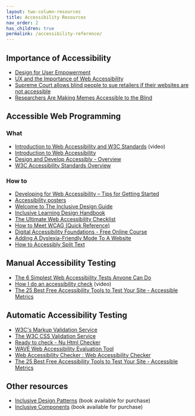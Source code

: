 ```yaml
---
layout: two-column-resources
title: Accessibility Resources
nav_order: 2
has_children: true
permalink: /accessibility-reference/
---
```


## Importance of Accessibility
* <a href="http://www.nixdell.com/classes/HCI-and-Design-Spring-2017/p24-ladner.pdf" target="_blank">Design for User
Empowerment</a>
* <a href="https://www.toptal.com/designers/ui/importance-web-accessibility" target="_blank">UX and the Importance of Web Accessibility</a>
* <a href="https://www.latimes.com/politics/story/2019-10-07/blind-person-dominos-ada-supreme-court-disabled" target="_blank">Supreme Court allows blind people to sue retailers if their websites are not accessible</a>
* <a href="https://onezero.medium.com/researchers-are-making-memes-accessible-to-the-blind-46b9ef0550da" target="_blank">Researchers Are Making Memes Accessible to the Blind</a>

## Accessible Web Programming 
### What
* <a href="https://www.youtube.com/watch?v=20SHvU2PKsM" target="_blank">Introduction to Web Accessibility and W3C Standards</a> (video)
* <a href="https://www.w3.org/WAI/fundamentals/accessibility-intro/" target="_blank">Introduction to Web Accessibility</a>
* <a href="https://www.w3.org/WAI/design-develop/" target="_blank">Design and Develop Accessibly - Overview</a>
* <a href="https://www.w3.org/WAI/standards-guidelines/" target="_blank">W3C Accessibility Standards Overview</a>

### How to
* <A HREF="https://www.w3.org/WAI/tips/developing/" target="_blank">Developing for Web Accessibility – Tips for Getting Started</A>
* <A HREF="https://ukhomeoffice.github.io/accessibility-posters/" target="_blank">Accessibility posters</A>
* <A HREF="https://guide.inclusivedesign.ca/" target="_blank">Welcome to The Inclusive Design Guide</A>
* <A HREF="https://handbook.floeproject.org/" target="_blank">Inclusive Learning Design Handbook</A>
* <A HREF="https://www.accessiblemetrics.com/wp-content/uploads/2018/10/Accessible-Metrics-Campaign-Content-Offer.pdf" target="_blank">The Ultimate Web Accessibility Checklist</A>
* <a href="https://www.w3.org/WAI/WCAG21/quickref/" target="_blank">How to Meet WCAG (Quick Reference)</a>
* <A HREF="https://www.w3.org/WAI/fundamentals/foundations-course/" target="_blank">Digital Accessibility Foundations - Free Online Course</A>
* <A HREF="https://www.smashingmagazine.com/2021/11/dyslexia-friendly-mode-website/" target="_blank">Adding A Dyslexia-Friendly Mode To A Website</A>
* <a href="https://css-irl.info/how-to-accessibly-split-text/" target="_blank">How to Accessibly Split Text</a>

## Manual Accessibility Testing
* <a href="https://karlgroves.com/2013/09/05/the-6-simplest-web-accessibility-tests-anyone-can-do" target="_blank">The 6 Simplest Web Accessibility Tests Anyone Can Do</a>
* <a href="https://www.youtube.com/watch?v=cOmehxAU_4s" target="_blank">How I do an accessibility check</a> (video)
* <A HREF="https://www.accessiblemetrics.com/blog/7-web-accessibility-testing-tools-for-every-need/" target="_blank">The 25 Best Free Accessibility Tools to Test Your Site - Accessible Metrics</A>

## Automatic Accessibility Testing
* <a href="http://validator.w3.org/" target="_blank">W3C's Markup Validation Service</a>
* <A HREF="https://jigsaw.w3.org/css-validator/" target="_blank">The W3C CSS Validation Service</A>
* <A HREF="https://validator.w3.org/nu/" target="_blank">Ready to check - Nu Html Checker</A>
* <A HREF="https://wave.webaim.org/" target="_blank">WAVE Web Accessibility Evaluation Tool</A>
* <A HREF="https://achecker.us/checker/index.php" target="_blank">Web Accessibility Checker : Web Accessibility Checker</A>
* <A HREF="https://www.accessiblemetrics.com/blog/7-web-accessibility-testing-tools-for-every-need/" target="_blank">The 25 Best Free Accessibility Tools to Test Your Site - Accessible Metrics</A>

## Other resources
* <A HREF="https://www.smashingmagazine.com/printed-books/inclusive-front-end-design-patterns/" target="_blank">Inclusive Design Patterns</A> (book available for purchase)
* <A HREF="https://www.smashingmagazine.com/printed-books/inclusive-components/" target="_blank">Inclusive Components</A> (book available for purchase)